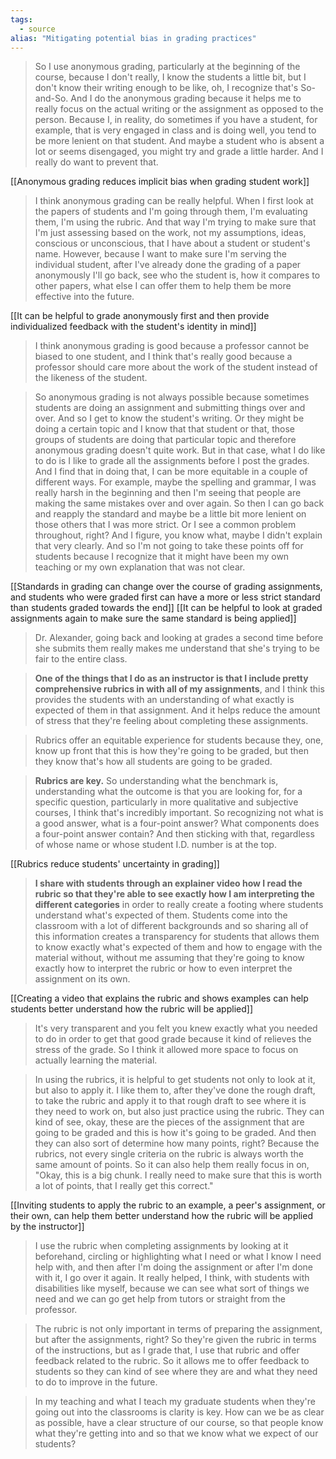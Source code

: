 ```yaml
---
tags:
  - source
alias: "Mitigating potential bias in grading practices"
---
```

> So I use anonymous grading, particularly at the beginning of the course, because I don't really, I know the students a little bit, but I don't know their writing enough to be like, oh, I recognize that's So-and-So. And I do the anonymous grading because it helps me to really focus on the actual writing or the assignment as opposed to the person. Because I, in reality, do sometimes if you have a student, for example, that is very engaged in class and is doing well, you tend to be more lenient on that student. And maybe a student who is absent a lot or seems disengaged, you might try and grade a little harder. And I really do want to prevent that. 

[[Anonymous grading reduces implicit bias when grading student work]]

> I think anonymous grading can be really helpful. When I first look at the papers of students and I'm going through them, I'm evaluating them, I'm using the rubric. And that way I'm trying to make sure that I'm just assessing based on the work, not my assumptions, ideas, conscious or unconscious, that I have about a student or student's name. However, because I want to make sure I'm serving the individual student, after I've already done the grading of a paper anonymously I'll go back, see who the student is, how it compares to other papers, what else I can offer them to help them be more effective into the future.  

[[It can be helpful to grade anonymously first and then provide individualized feedback with the student's identity in mind]]

> I think anonymous grading is good because a professor cannot be biased to one student, and I think that's really good because a professor should care more about the work of the student instead of the likeness of the student.  

> So anonymous grading is not always possible because sometimes students are doing an assignment and submitting things over and over. And so I get to know the student's writing. Or they might be doing a certain topic and I know that that student or that, those groups of students are doing that particular topic and therefore anonymous grading doesn't quite work. But in that case, what I do like to do is I like to grade all the assignments before I post the grades. And I find that in doing that, I can be more equitable in a couple of different ways. For example, maybe the spelling and grammar, I was really harsh in the beginning and then I'm seeing that people are making the same mistakes over and over again. So then I can go back and reapply the standard and maybe be a little bit more lenient on those others that I was more strict. Or I see a common problem throughout, right? And I figure, you know what, maybe I didn't explain that very clearly. And so I'm not going to take these points off for students because I recognize that it might have been my own teaching or my own explanation that was not clear.  

[[Standards in grading can change over the course of grading assignments, and students who were graded first can have a more or less strict standard than students graded towards the end]]
[[It can be helpful to look at graded assignments again to make sure the same standard is being applied]]

> Dr. Alexander, going back and looking at grades a second time before she submits them really makes me understand that she's trying to be fair to the entire class. 

> **One of the things that I do as an instructor is that I include pretty comprehensive rubrics in with all of my assignments**, and I think this provides the students with an understanding of what exactly is expected of them in that assignment. And it helps reduce the amount of stress that they're feeling about completing these assignments.  

> Rubrics offer an equitable experience for students because they, one, know up front that this is how they're going to be graded, but then they know that's how all students are going to be graded.

> **Rubrics are key.** So understanding what the benchmark is, understanding what the outcome is that you are looking for, for a specific question, particularly in more qualitative and subjective courses, I think that's incredibly important. So recognizing not what is a good answer, what is a four-point answer? What components does a four-point answer contain? And then sticking with that, regardless of whose name or whose student I.D. number is at the top. 

[[Rubrics reduce students' uncertainty in grading]]

> **I share with students through an explainer video how I read the rubric so that they're able to see exactly how I am interpreting the different categories** in order to really create a footing where students understand what's expected of them. Students come into the classroom with a lot of different backgrounds and so sharing all of this information creates a transparency for students that allows them to know exactly what's expected of them and how to engage with the material without, without me assuming that they're going to know exactly how to interpret the rubric or how to even interpret the assignment on its own. 

[[Creating a video that explains the rubric and shows examples can help students better understand how the rubric will be applied]]

> It's very transparent and you felt you knew exactly what you needed to do in order to get that good grade because it kind of relieves the stress of the grade. So I think it allowed more space to focus on actually learning the material. 

> In using the rubrics, it is helpful to get students not only to look at it, but also to apply it. I like them to, after they've done the rough draft, to take the rubric and apply it to that rough draft to see where it is they need to work on, but also just practice using the rubric. They can kind of see, okay, these are the pieces of the assignment that are going to be graded and this is how it's going to be graded. And then they can also sort of determine how many points, right? Because the rubrics, not every single criteria on the rubric is always worth the same amount of points. So it can also help them really focus in on, "Okay, this is a big chunk. I really need to make sure that this is worth a lot of points, that I really get this correct." 

[[Inviting students to apply the rubric to an example, a peer's assignment, or their own, can help them better understand how the rubric will be applied by the instructor]]

> I use the rubric when completing assignments by looking at it beforehand, circling or highlighting what I need or what I know I need help with, and then after I'm doing the assignment or after I'm done with it, I go over it again. It really helped, I think, with students with disabilities like myself, because we can see what sort of things we need and we can go get help from tutors or straight from the professor.  

> The rubric is not only important in terms of preparing the assignment, but after the assignments, right? So they're given the rubric in terms of the instructions, but as I grade that, I use that rubric and offer feedback related to the rubric. So it allows me to offer feedback to students so they can kind of see where they are and what they need to do to improve in the future. 

> In my teaching and what I teach my graduate students when they're going out into the classrooms is clarity is key. How can we be as clear as possible, have a clear structure of our course, so that people know what they're getting into and so that we know what we expect of our students?
